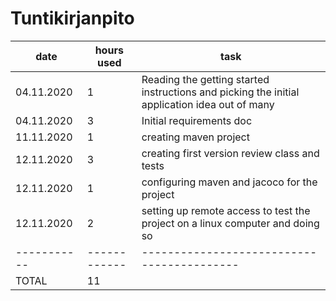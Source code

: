 # Tuntikirjanpito



|    date   | hours used | task                                     |
|-----------|------------|------------------------------------------|
|04.11.2020 |     1      | Reading the getting started instructions and picking the initial application idea out of many |
|04.11.2020           | 3           | Initial requirements doc                             |
|11.11.2020|1|creating maven project
|12.11.2020|3|creating first version review class and tests
|12.11.2020|1|configuring maven and jacoco for the project
|12.11.2020|2|setting up remote access to test the project on a linux computer and doing so
|-----------|------------|------------------------------------------|
|TOTAL|11|	|

